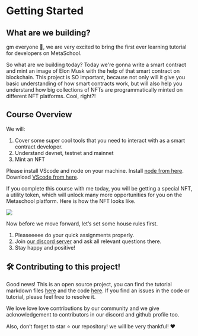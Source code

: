 # Getting Started

## What are we building?

gm everyone 🌈, we are very excited to bring the first ever learning tutorial for developers on MetaSchool.

So what are we building today? Today we're gonna write a smart contract and mint an image of Elon Musk with the help of that smart contract on blockchain. This project is SO important, because not only will it give you basic understanding of how smart contracts work, but will also help you understand how big collections of NFTs are programmatically minted on different NFT platforms. Cool, right?!

## Course Overview

We will:

1.  Cover some super cool tools that you need to interact with as a smart contract developer.
2.  Understand devnet, testnet and mainnet
3.  Mint an NFT

Please install VScode and node on your machine. Install [node from here](https://nodejs.org/en/). Download [VScode from here](https://code.visualstudio.com/).

If you complete this course with me today, you will be getting a special NFT, a utility token, which will unlock many more opportunities for you on the Metaschool platform. Here is how the NFT looks like.

![](https://lh3.googleusercontent.com/LcZG5dDhsMFkgQ5hXaQosQyBFMVhW5J9rNx30XonmZJway3kX1rmzSet5jEQ4wLynQ-enzHpk-LWdgvS0tP2JrrglCFG1neAiINjOkwT6CNn_Ad-adacqif8Sm4TtaRkBlg0PWRa)

Now before we move forward, let’s set some house rules first.

1.  Pleaseeeee do your quick assignments properly.
2.  Join [our discord server](https://discord.gg/vbVMUwXWgc) and ask all relevant questions there.
3.  Stay happy and positive!

## 🛠 Contributing to this project!

Good news! This is an open source project, you can find the tutorial markdown files [here](https://github.com/0xmetaschool/Learning-Projects) and the code [here](https://github.com/0xmetaschool/Mint-Elon-Must-NFT). If you find an issues in the code or tutorial, please feel free to resolve it.

We love love love contributions by our community and we give acknowledgement to contributors in our discord and github profile too.

Also, don’t forget to star ⭐️ our repository! we will be very thankful! ♥️
